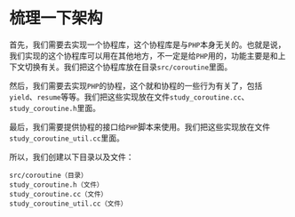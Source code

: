 # 梳理一下架构

首先，我们需要去实现一个协程库，这个协程库是与`PHP`本身无关的。也就是说，我们实现的这个协程库可以用在其他地方，不一定是给`PHP`用的，功能主要是和上下文切换有关。我们把这个协程库放在目录`src/coroutine`里面。

然后，我们需要去实现`PHP`的协程，这个就和协程的一些行为有关了，包括`yield`、`resume`等等。我们把这些实现放在文件`study_coroutine.cc`、`study_coroutine.h`里面。

最后，我们需要提供协程的接口给`PHP`脚本来使用。我们把这些实现放在文件`study_coroutine_util.cc`里面。

所以，我们创建以下目录以及文件：

```shell
src/coroutine（目录）
study_coroutine.h（文件）
study_coroutine.cc（文件）
study_coroutine_util.cc（文件）
```

